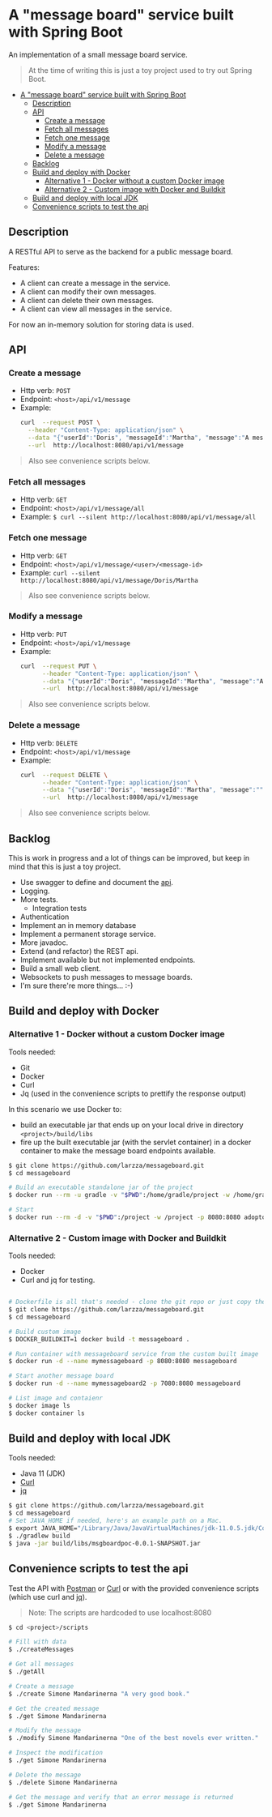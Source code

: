 # A "message board" service built with Spring Boot

An implementation of a small message board service.

> At the time of writing this is just a toy project used to try out Spring Boot.  

- [A &quot;message board&quot; service built with Spring Boot](#a-quotmessage-boardquot-service-built-with-spring-boot)
  - [Description](#description)
  - [API](#api)
    - [Create a message](#create-a-message)
    - [Fetch all messages](#fetch-all-messages)
    - [Fetch one message](#fetch-one-message)
    - [Modify a message](#modify-a-message)
    - [Delete a message](#delete-a-message)
  - [Backlog](#backlog)
  - [Build and deploy with Docker](#build-and-deploy-with-docker)
    - [Alternative 1 - Docker without a custom Docker image](#alternative-1---docker-without-a-custom-docker-image)
    - [Alternative 2 - Custom image with Docker and Buildkit](#alternative-2---custom-image-with-docker-and-buildkit)
  - [Build and deploy with local JDK](#build-and-deploy-with-local-jdk)
  - [Convenience scripts to test the api](#convenience-scripts-to-test-the-api)

## Description

A RESTful API to serve as the backend for a public message board. 

Features:

- A client can create a message in the service.
- A client can modify their own messages.
- A client can delete their own messages.
- A client can view all messages in the service.

For now an in-memory solution for storing data is used.

## API

### Create a message

- Http verb: `POST`
- Endpoint: `<host>/api/v1/message`
- Example:
    ```bash
    curl  --request POST \
      --header "Content-Type: application/json" \
      --data "{"userId":"Doris", "messageId":"Martha", "message":"A message about a book." }" \
      --url  http://localhost:8080/api/v1/message
    ```

> Also see convenience scripts below.

### Fetch all messages

- Http verb: `GET`
- Endpoint: `<host>/api/v1/message/all`
- Example: `$ curl --silent http://localhost:8080/api/v1/message/all`

### Fetch one message

- Http verb: `GET`
- Endpoint: `<host>/api/v1/message/<user>/<message-id>`
- Example: `curl --silent http://localhost:8080/api/v1/message/Doris/Martha`

> Also see convenience scripts below.

### Modify a message

- Http verb: `PUT`
- Endpoint: `<host>/api/v1/message`
- Example:
    ```bash
    curl  --request PUT \
          --header "Content-Type: application/json" \
          --data "{"userId":"Doris", "messageId":"Martha", "message":"A MODIFIED message about a book." }" \
          --url  http://localhost:8080/api/v1/message
    ```
> Also see convenience scripts below.

### Delete a message

- Http verb: `DELETE`
- Endpoint: `<host>/api/v1/message`
- Example:
    ```bash
    curl  --request DELETE \
          --header "Content-Type: application/json" \
          --data "{"userId":"Doris", "messageId":"Martha", "message":"" }" \
          --url  http://localhost:8080/api/v1/message
    ```
> Also see convenience scripts below.

## Backlog

This is work in progress and a lot of things can be improved, but keep in mind that this is just a toy project.

- Use swagger to define and document the [api](https://swagger.io).
- Logging.
- More tests.
  - Integration tests
- Authentication
- Implement an in memory database
- Implement a permanent storage service. 
- More javadoc.
- Extend (and refactor) the REST api.
- Implement available but not implemented endpoints.
- Build a small web client.
- Websockets to push messages to message boards.
- I'm sure there're more things... :-)

## Build and deploy with Docker

### Alternative 1 - Docker without a custom Docker image

Tools needed:

- Git
- Docker
- Curl
- Jq (used in the convenience scripts to prettify the response output)

In this scenario we use Docker to:

- build an executable jar that ends up on your local drive in directory `<project>/build/libs`
- fire up the built executable jar (with the servlet container) in a docker container to make the message board endpoints available. 

```bash
$ git clone https://github.com/larzza/messageboard.git
$ cd messageboard

# Build an executable standalone jar of the project 
$ docker run --rm -u gradle -v "$PWD":/home/gradle/project -w /home/gradle/project gradle:jdk11 gradle build

# Start
$ docker run --rm -d -v "$PWD":/project -w /project -p 8080:8080 adoptopenjdk/openjdk11:alpine-slim java -jar build/libs/msgboardpoc-0.0.1-SNAPSHOT.jar
```

### Alternative 2 - Custom image with Docker and Buildkit

Tools needed:

- Docker
- Curl and jq for testing.

```bash

# Dockerfile is all that's needed - clone the git repo or just copy the Dockerfile
$ git clone https://github.com/larzza/messageboard.git
$ cd messageboard

# Build custom image
$ DOCKER_BUILDKIT=1 docker build -t messageboard .

# Run container with messageboard service from the custom built image
$ docker run -d --name mymessageboard -p 8080:8080 messageboard

# Start another message board
$ docker run -d --name mymessageboard2 -p 7080:8080 messageboard

# List image and contaienr
$ docker image ls
$ docker container ls
```

## Build and deploy with local JDK

Tools needed:
- Java 11 (JDK)
- [Curl](https://curl.haxx.se)
- [jq](https://stedolan.github.io/jq/)

```bash
$ git clone https://github.com/larzza/messageboard.git
$ cd messageboard
# Set JAVA_HOME if needed, here's an example path on a Mac.
$ export JAVA_HOME="/Library/Java/JavaVirtualMachines/jdk-11.0.5.jdk/Contents/Home/"
$ ./gradlew build
$ java -jar build/libs/msgboardpoc-0.0.1-SNAPSHOT.jar
```

## Convenience scripts to test the api

Test the API with [Postman](https://www.getpostman.com) or [Curl](https://curl.haxx.se) 
or with the provided convenience scripts (which use curl and [jq](https://stedolan.github.io/jq/)).

> Note: The scripts are hardcoded to use localhost:8080

```bash
$ cd <project>/scripts

# Fill with data
$ ./createMessages

# Get all messages
$ ./getAll

# Create a message
$ ./create Simone Mandarinerna "A very good book."

# Get the created message
$ ./get Simone Mandarinerna

# Modify the message
$ ./modify Simone Mandarinerna "One of the best novels ever written."

# Inspect the modification
$ ./get Simone Mandarinerna

# Delete the message
$ ./delete Simone Mandarinerna

# Get the message and verify that an error message is returned
$ ./get Simone Mandarinerna
```
